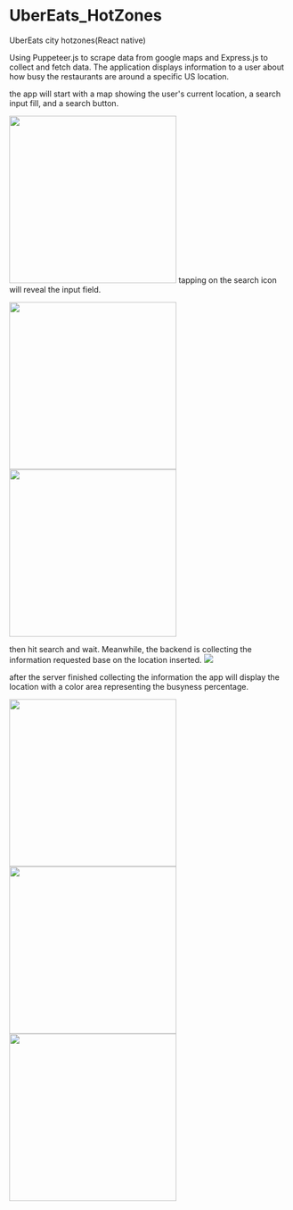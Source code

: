 # UberEats_HotZones
UberEats city hotzones(React native)

Using Puppeteer.js to scrape data from google maps and Express.js to collect and fetch data. The application displays information to a user about how busy the restaurants are around a specific US location.

the app will start with a map showing the user's current location, a search input fill, and a search button.

<img src="ReadmeImages/Startapp.png" width="300"> 
tapping on the search icon will reveal the input field.

<img src="ReadmeImages/searchtap.png" width="300"> <img src="ReadmeImages/locationset.png" width="300">

then hit search and wait. Meanwhile, the backend is collecting the information requested base on the location inserted.
<img src="ReadmeImages/serverdata.png">

after the server finished collecting the information the app will display the location with a color area representing the busyness percentage.

<img src="ReadmeImages/notbusyresult.png" width="300"> <img src="ReadmeImages/mediumbusyresult.png" width="300"> <img src="ReadmeImages/busyresult.png" width="300">

